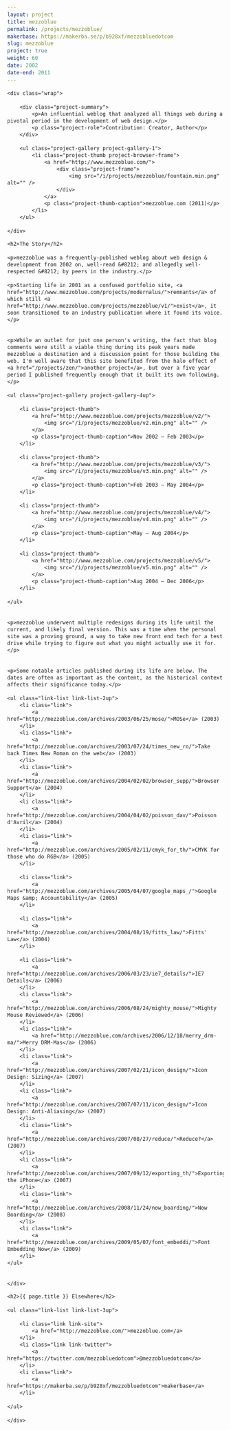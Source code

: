 ```yaml
---
layout: project
title: mezzoblue
permalink: /projects/mezzoblue/
makerbase: https://makerba.se/p/b928xf/mezzobluedotcom
slug: mezzoblue
project: true
weight: 60
date: 2002
date-end: 2011
---
```




<section id="summary" class="project-section">

	<div class="wrap">

		<div class="project-summary">
			<p>An influential weblog that analyzed all things web during a pivotal period in the development of web design.</p>
			<p class="project-role">Contribution: Creator, Author</p>
		</div>

		<ul class="project-gallery project-gallery-1">
			<li class="project-thumb project-browser-frame">
				<a href="http://www.mezzoblue.com/">
					<div class="project-frame">
						<img src="/i/projects/mezzoblue/fountain.min.png" alt="" />
					</div>
				</a>
				<p class="project-thumb-caption">mezzoblue.com (2011)</p>
			</li>
		</ul>

	</div>

</section>



<section id="story" class="project-section project-story">
	<div class="wrap">

	<h2>The Story</h2>

	<p>mezzoblue was a frequently-published weblog about web design & development from 2002 on, well-read &#8212; and allegedly well-respected &#8212; by peers in the industry.</p>

	<p>Starting life in 2001 as a confused portfolio site, <a href="http://www.mezzoblue.com/projects/modernalus/">remnants</a> of which still <a href="http://www.mezzoblue.com/projects/mezzoblue/v1/">exist</a>, it soon transitioned to an industry publication where it found its voice.</p>


	<p>While an outlet for just one person's writing, the fact that blog comments were still a viable thing during its peak years made mezzoblue a destination and a discussion point for those building the web. I'm well aware that this site benefited from the halo effect of <a href="/projects/zen/">another project</a>, but over a five year period I published frequently enough that it built its own following.</p>

	<ul class="project-gallery project-gallery-4up">

		<li class="project-thumb">
			<a href="http://www.mezzoblue.com/projects/mezzoblue/v2/">
				<img src="/i/projects/mezzoblue/v2.min.png" alt="" />
			</a>
			<p class="project-thumb-caption">Nov 2002 – Feb 2003</p>
		</li>

		<li class="project-thumb">
			<a href="http://www.mezzoblue.com/projects/mezzoblue/v3/">
				<img src="/i/projects/mezzoblue/v3.min.png" alt="" />
			</a>
			<p class="project-thumb-caption">Feb 2003 – May 2004</p>
		</li>

		<li class="project-thumb">
			<a href="http://www.mezzoblue.com/projects/mezzoblue/v4/">
				<img src="/i/projects/mezzoblue/v4.min.png" alt="" />
			</a>
			<p class="project-thumb-caption">May – Aug 2004</p>
		</li>

		<li class="project-thumb">
			<a href="http://www.mezzoblue.com/projects/mezzoblue/v5/">
				<img src="/i/projects/mezzoblue/v5.min.png" alt="" />
			</a>
			<p class="project-thumb-caption">Aug 2004 – Dec 2006</p>
		</li>

	</ul>


	<p>mezzoblue underwent multiple redesigns during its life until the current, and likely final version. This was a time when the personal site was a proving ground, a way to take new front end tech for a test drive while trying to figure out what you might actually use it for.</p>


	<p>Some notable articles published during its life are below. The dates are often as important as the content, as the historical context affects their significance today.</p>

	<ul class="link-list link-list-2up">
		<li class="link">
			<a href="http://mezzoblue.com/archives/2003/06/25/mose/">MOSe</a> (2003)
		</li>
		<li class="link">
			<a href="http://mezzoblue.com/archives/2003/07/24/times_new_ro/">Take back Times New Roman on the web</a> (2003)
		</li>
		<li class="link">
			<a href="http://mezzoblue.com/archives/2004/02/02/browser_supp/">Browser Support</a> (2004)
		</li>
		<li class="link">
			<a href="http://mezzoblue.com/archives/2004/04/02/poisson_dav/">Poisson d'Avril</a> (2004)
		</li>
		<li class="link">
			<a href="http://mezzoblue.com/archives/2005/02/11/cmyk_for_th/">CMYK for those who do RGB</a> (2005)
		</li>

		<li class="link">
			<a href="http://mezzoblue.com/archives/2005/04/07/google_maps_/">Google Maps &amp; Accountability</a> (2005)
		</li>

		<li class="link">
			<a href="http://mezzoblue.com/archives/2004/08/19/fitts_law/">Fitts' Law</a> (2004)
		</li>

		<li class="link">
			<a href="http://mezzoblue.com/archives/2006/03/23/ie7_details/">IE7 Details</a> (2006)
		</li>
		<li class="link">
			<a href="http://mezzoblue.com/archives/2006/08/24/mighty_mouse/">Mighty Mouse Reviewed</a> (2006)
		</li>
		<li class="link">
			<a href="http://mezzoblue.com/archives/2006/12/18/merry_drm-ma/">Merry DRM-Mas</a> (2006)
		</li>
		<li class="link">
			<a href="http://mezzoblue.com/archives/2007/02/21/icon_design/">Icon Design: Sizing</a> (2007)
		</li>
		<li class="link">
			<a href="http://mezzoblue.com/archives/2007/07/11/icon_design/">Icon Design: Anti-Aliasing</a> (2007)
		</li>
		<li class="link">
			<a href="http://mezzoblue.com/archives/2007/08/27/reduce/">Reduce?</a> (2007)
		</li>
		<li class="link">
			<a href="http://mezzoblue.com/archives/2007/09/12/exporting_th/">Exporting the iPhone</a> (2007)
		</li>
		<li class="link">
			<a href="http://mezzoblue.com/archives/2008/11/24/now_boarding/">Now Boarding</a> (2008)
		</li>
		<li class="link">
			<a href="http://mezzoblue.com/archives/2009/05/07/font_embeddi/">Font Embedding Now</a> (2009)
		</li>
	</ul>


	</div>
</section>


<section id="elsewhere" class="project-section project-elsewhere">
	<div class="wrap">

	<h2>{{ page.title }} Elsewhere</h2>

	<ul class="link-list link-list-3up">

		<li class="link link-site">
			<a href="http://mezzoblue.com/">mezzoblue.com</a>
		</li>
		<li class="link link-twitter">
			<a href="https://twitter.com/mezzobluedotcom">@mezzobluedotcom</a>
		</li>
		<li class="link">
			<a href="https://makerba.se/p/b928xf/mezzobluedotcom">makerbase</a>
		</li>

	</ul>

	</div>
</section>